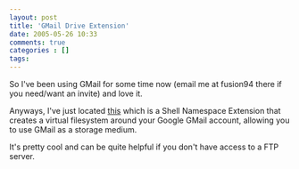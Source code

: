 ```yaml
---
layout: post
title: 'GMail Drive Extension'
date: 2005-05-26 10:33
comments: true
categories : []
tags:
---
```

So I've been using GMail for some time now (email me at fusion94 there if you need/want an invite) and love it.

Anyways, I've just located <a href="http://www.viksoe.dk/code/gmail.htm">this</a> which is a Shell Namespace Extension that creates a virtual filesystem around your Google GMail account, allowing you to use GMail as a storage medium.

It's pretty cool and can be quite helpful if you don't have access to a FTP server.

